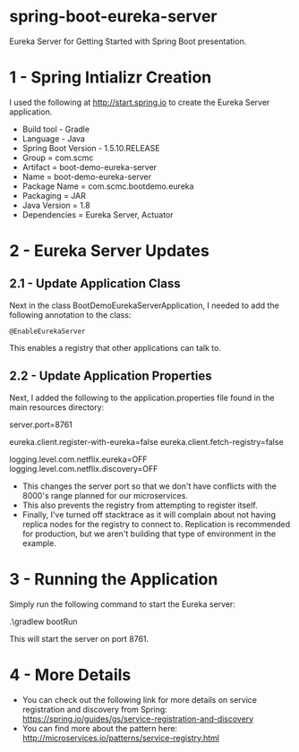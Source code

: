 # spring-boot-eureka-server

Eureka Server for Getting Started with Spring Boot presentation. 

# 1 - Spring Intializr Creation

I used the following at http://start.spring.io to create the Eureka Server application. 

* Build tool - Gradle 
* Language - Java
* Spring Boot Version - 1.5.10.RELEASE 
* Group = com.scmc
* Artifact = boot-demo-eureka-server
* Name = boot-demo-eureka-server
* Package Name = com.scmc.bootdemo.eureka
* Packaging = JAR
* Java Version = 1.8
* Dependencies = Eureka Server, Actuator

# 2 - Eureka Server Updates

## 2.1 - Update Application Class

Next in the class BootDemoEurekaServerApplication, I needed to add the following annotation to the class:

```
@EnableEurekaServer
```

This enables a registry that other applications can talk to.

## 2.2 - Update Application Properties

Next, I added the following to the application.properties file found in the main resources directory:

server.port=8761

eureka.client.register-with-eureka=false
eureka.client.fetch-registry=false

logging.level.com.netflix.eureka=OFF
logging.level.com.netflix.discovery=OFF

* This changes the server port so that we don't have conflicts with the 8000's range planned for our microservices.
* This also prevents the registry from attempting to register itself. 
* Finally, I've turned off stacktrace as it will complain about not having replica nodes for the registry to connect to. Replication is recommended for production, but we aren't building that type of environment in the example.

# 3 - Running the Application

Simply run the following command to start the Eureka server:

.\gradlew bootRun

This will start the server on port 8761. 

# 4 - More Details

* You can check out the following link for more details on service registration and discovery from Spring: https://spring.io/guides/gs/service-registration-and-discovery
* You can find more about the pattern here: http://microservices.io/patterns/service-registry.html


